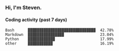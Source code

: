 ### Hi, I'm Steven.

#### Coding activity (past 7 days)
```
Bash      ▓▓▓▓▓▓▓▓▓▓▓▓▓▓▓▓▓▓▓▓▓▓▓▓▓▓▓▓▓▓  42.78%
Markdown  ▓▓▓▓▓▓▓▓▓▓▓▓▓▓▓▓                23.04%
Python    ▓▓▓▓▓▓▓▓▓▓▓▓                    17.99%
other     ▓▓▓▓▓▓▓▓▓▓▓                     16.19%
```
